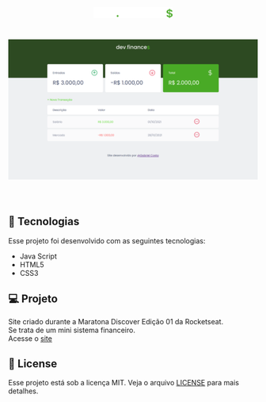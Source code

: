 <p align="center">
  <img alt="DevFinances" src="assets\logo.svg" width="160px">
</p>

<h1 text-align="center">
    <img alt="Tela DevFinances" src="assets\fullScreen.PNG" />
</h1>

<br>

## 🧪 Tecnologias

Esse projeto foi desenvolvido com as seguintes tecnologias:

- Java Script
- HTML5
- CSS3

## 💻 Projeto

Site criado durante a Maratona Discover Edição 01 da Rocketseat.<br>
Se trata de um mini sistema financeiro.
<br>
Acesse o [site](https://gabrielcosta11.github.io/dev-finances/#)

## 📝 License

Esse projeto está sob a licença MIT. Veja o arquivo [LICENSE](LICENSE.md) para mais detalhes.
